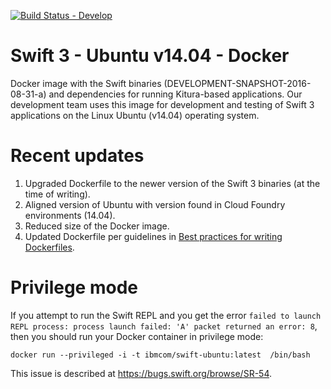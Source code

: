 [![Build Status - Develop](https://travis-ci.org/IBM-Swift/swift-ubuntu-docker.svg?branch=develop)](https://travis-ci.org/IBM-Swift/swift-ubuntu-docker)

# Swift 3 - Ubuntu v14.04 - Docker

Docker image with the Swift binaries (DEVELOPMENT-SNAPSHOT-2016-08-31-a) and dependencies for running Kitura-based applications. Our development team uses this image for development and testing of Swift 3 applications on the Linux Ubuntu (v14.04) operating system.

# Recent updates
1. Upgraded Dockerfile to the newer version of the Swift 3 binaries (at the time of writing).
2. Aligned version of Ubuntu with version found in Cloud Foundry environments (14.04).
3. Reduced size of the Docker image.
4. Updated Dockerfile per guidelines in [Best practices for writing Dockerfiles](https://docs.docker.com/engine/userguide/eng-image/dockerfile_best-practices/).

# Privilege mode
If you attempt to run the Swift REPL and you get the error `failed to launch REPL process: process launch failed: 'A' packet returned an error: 8`, then you should run your Docker container in privilege mode:

```
docker run --privileged -i -t ibmcom/swift-ubuntu:latest  /bin/bash
```

This issue is described at https://bugs.swift.org/browse/SR-54.
